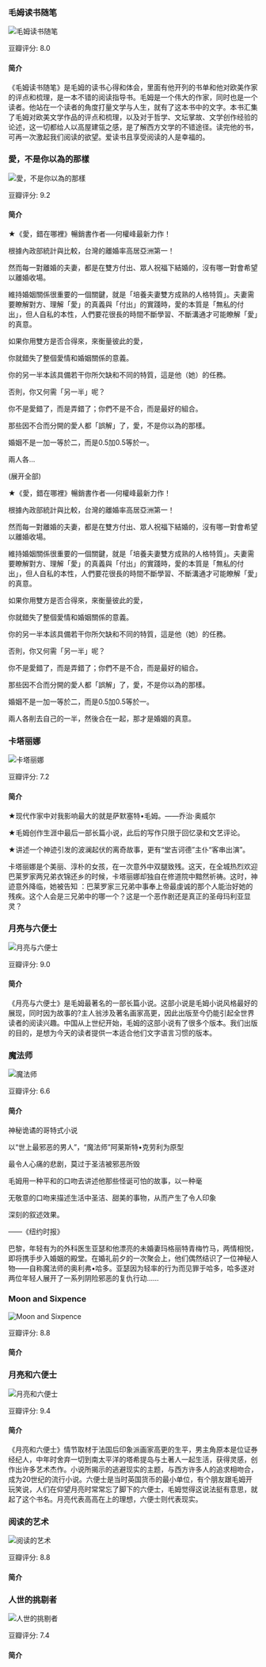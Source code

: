 

### 毛姆读书随笔

![毛姆读书随笔](https://img3.doubanio.com/view/subject/l/public/s28953984.jpg)

豆瓣评分: 8.0

#### 简介

《毛姆读书随笔》是毛姆的读书心得和体会，里面有他开列的书单和他对欧美作家的评点和梳理，是一本不错的阅读指导书。毛姆是一个伟大的作家，同时也是一个读者。他站在一个读者的角度打量文学与人生，就有了这本书中的文字。本书汇集了毛姆对欧美文学作品的评点和梳理，以及对于哲学、文坛掌故、文学创作经验的论述，这一切都给人以高屋建瓴之感，是了解西方文学的不错途径。读完他的书，可再一次激起我们阅读的欲望。爱读书且享受阅读的人是幸福的。



### 愛，不是你以為的那樣

![愛，不是你以為的那樣](https://img3.doubanio.com/view/subject/l/public/s27212973.jpg)

豆瓣评分: 9.2

#### 简介

★《愛，錯在哪裡》暢銷書作者──何權峰最新力作！

根據內政部統計與比較，台灣的離婚率高居亞洲第一！

然而每一對離婚的夫妻，都是在雙方付出、眾人祝福下結婚的，沒有哪一對會希望以離婚收場。

維持婚姻關係很重要的一個關鍵，就是「培養夫妻雙方成熟的人格特質」。夫妻需要瞭解對方、理解「愛」的真義與「付出」的實踐時，愛的本質是「無私的付出」，但人自私的本性，人們要花很長的時間不斷學習、不斷溝通才可能瞭解「愛」的真意。

如果你用雙方是否合得來，來衡量彼此的愛，

你就錯失了整個愛情和婚姻關係的意義。

你的另一半本該具備若干你所欠缺和不同的特質，這是他（她）的任務。

否則，你又何需「另一半」呢？

你不是愛錯了，而是弄錯了；你們不是不合，而是最好的組合。

那些因不合而分開的愛人都「誤解」了，愛，不是你以為的那樣。

婚姻不是一加一等於二，而是0.5加0.5等於一。

兩人各...

(展开全部)

★《愛，錯在哪裡》暢銷書作者──何權峰最新力作！

根據內政部統計與比較，台灣的離婚率高居亞洲第一！

然而每一對離婚的夫妻，都是在雙方付出、眾人祝福下結婚的，沒有哪一對會希望以離婚收場。

維持婚姻關係很重要的一個關鍵，就是「培養夫妻雙方成熟的人格特質」。夫妻需要瞭解對方、理解「愛」的真義與「付出」的實踐時，愛的本質是「無私的付出」，但人自私的本性，人們要花很長的時間不斷學習、不斷溝通才可能瞭解「愛」的真意。

如果你用雙方是否合得來，來衡量彼此的愛，

你就錯失了整個愛情和婚姻關係的意義。

你的另一半本該具備若干你所欠缺和不同的特質，這是他（她）的任務。

否則，你又何需「另一半」呢？

你不是愛錯了，而是弄錯了；你們不是不合，而是最好的組合。

那些因不合而分開的愛人都「誤解」了，愛，不是你以為的那樣。

婚姻不是一加一等於二，而是0.5加0.5等於一。

兩人各削去自己的一半，然後合在一起，那才是婚姻的真意。



### 卡塔丽娜

![卡塔丽娜](https://img3.doubanio.com/view/subject/l/public/s27241770.jpg)

豆瓣评分: 7.2

#### 简介

★现代作家中对我影响最大的就是萨默塞特•毛姆。——乔治·奥威尔

★毛姆创作生涯中最后一部长篇小说，此后的写作只限于回忆录和文艺评论。

★讲述一个神迹引发的波澜起伏的离奇故事，更有“堂吉诃德”主仆“客串出演”。

卡塔丽娜是个美丽、淳朴的女孩，在一次意外中双腿致残。这天，在全城热烈欢迎巴莱罗家两兄弟衣锦还乡的时候，卡塔丽娜却独自在修道院中黯然祈祷。这时，神迹意外降临，她被告知 ：巴莱罗家三兄弟中事奉上帝最虔诚的那个人能治好她的残疾。这个人会是三兄弟中的哪一个？这是一个恶作剧还是真正的圣母玛利亚显灵？



### 月亮与六便士

![月亮与六便士](https://img1.doubanio.com/view/subject/l/public/s29449328.jpg)

豆瓣评分: 9.0

#### 简介

《月亮与六便士》是毛姆最著名的一部长篇小说。这部小说是毛姆小说风格最好的展现，同时因为故事的?主人翁涉及著名画家高更，因此出版至今仍能引起全世界读者的阅读兴趣。中国从上世纪开始，毛姆的这部小说有了很多个版本。我们出版的目的，是想为今天的读者提供一本适合他们文字语言习惯的版本。



### 魔法师

![魔法师](https://img3.doubanio.com/view/subject/l/public/s27090664.jpg)

豆瓣评分: 6.6

#### 简介

神秘诡谲的哥特式小说

以“世上最邪恶的男人”，“魔法师”阿莱斯特•克劳利为原型

最令人心痛的悲剧，莫过于圣洁被邪恶所毁

毛姆用一种平和的口吻去讲述他那些怪诞可怕的故事，以一种毫

无敬意的口吻来描述生活中圣洁、甜美的事物，从而产生了令人印象

深刻的叙述效果。

——《纽约时报》

巴黎，年轻有为的外科医生亚瑟和他漂亮的未婚妻玛格丽特青梅竹马，两情相悦，即将携手步入婚姻的殿堂。在婚礼前夕的一次聚会上，他们偶然结识了一位神秘人物——自称魔法师的奥利弗•哈多。亚瑟因为轻率的行为而见罪于哈多，哈多遂对两位年轻人展开了一系列阴险邪恶的复仇行动……



### Moon and Sixpence

![Moon and Sixpence](https://img3.doubanio.com/view/subject/l/public/s8112740.jpg)

豆瓣评分: 8.8

#### 简介





### 月亮和六便士

![月亮和六便士](https://img3.doubanio.com/view/subject/l/public/s29087784.jpg)

豆瓣评分: 9.4

#### 简介

《月亮和六便士》情节取材于法国后印象派画家高更的生平，男主角原本是位证券经纪人，中年时舍弃一切到南太平洋的塔希提岛与土著人一起生活，获得灵感，创作出许多艺术杰作。小说所揭示的逃避现实的主题，与西方许多人的追求相吻合，成为20世纪的流行小说。六便士是当时英国货币的最小单位，有个朋友跟毛姆开玩笑说，人们在仰望月亮时常常忘了脚下的六便士，毛姆觉得这说法挺有意思，就起了这个书名。月亮代表高高在上的理想，六便士则代表现实。



### 阅读的艺术

![阅读的艺术](https://img1.doubanio.com/view/subject/l/public/s2340149.jpg)

豆瓣评分: 8.8

#### 简介





### 人世的挑剔者

![人世的挑剔者](https://img3.doubanio.com/view/subject/l/public/s2636740.jpg)

豆瓣评分: 7.4

#### 简介





